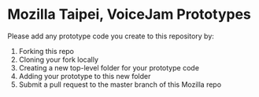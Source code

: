 # Mozilla Taipei, VoiceJam Prototypes

Please add any prototype code you create to this repository by:
1. Forking this repo
1. Cloning your fork locally
1. Creating a new top-level folder for your prototype code
1. Adding your prototype to this new folder
1. Submit a pull request to the master branch of this Mozilla repo
